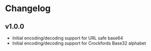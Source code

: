 # Changelog

## v1.0.0
* Initial encoding/decoding support for URL safe base64
* Initial encoding/decoding support for Crockfords Base32 alphabet 